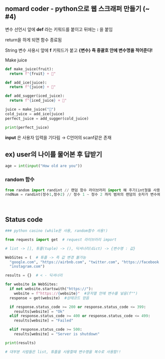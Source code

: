 ## nomard coder - python으로 웹 스크래퍼 만들기 (~ #4)

변수 선언시 앞에  **def** 라는 키워드를 붙이고 뒤에는 **:** 을 붙임

return을 하게 되면 함수 종료됨

String 변수 사용시 앞에 **f** 키워드가 붙고   **{변수} 즉  중괄호 안에 변수명을 적어준다!** 

Make juice

```python
def make_juice(fruit):
  return f"{fruit} + 🥤"

def add_ice(juice):
  return f"{juice} + 🧊"

def add_sugger(iced_juice):
  return f"{iced_juice} + 🧂"

juice = make_juice("🍎")
cold_juice = add_ice(juice)
perfect_juice = add_sugger(cold_juice)

print(perfect_juice)
```

**input** 은 사용자 입력을 기다림  → C언어의 scanf같은 존재

## ex) user의 나이를 물어본 후 답받기

```python
age = int(input("How old are you"))
```

### random 함수

```python
from random import randint // 랜덤 함수 라이브러리 import 해 주기(int형을 사용함 여기선)
rndNum = randint(정수1,정수2) // 정수 1 ~ 정수 2 까지 범위의 랜덤의 숫자가 변수에 들어감 
```

<br>

## **Status code**
```python
### python casino (while문 사용, random함수 사용!)

from requests import get  # request 라이브러리 import

# list -> [], 튜플(tuple) -> (), 딕셔너리(dict) -> {변수명 : 값}

WebSites = (  # 튜플 -> 즉 값 변경 불가능
  "google.com", "https://airbnb.com", "twitter.com", "https://facebook.com",
  "instagram.com")

results = {}  # < - 딕셔너리

for website in WebSites:
  if not website.startswith("https://"):
    website = f"https://{website}"  #문자열 안에 변수를 넣음(f"")
  response = get(website)  #상태코드 얻음

  if response.status_code >= 200 or response.status_code <= 399:
    results[website] = "Ok"
  elif response.status_code >= 400 or response.status_code <= 499:
    results[website] = "Failed"

  elif response.status_code >= 500:
    results[website] = "Server is shutdown"

print(results)

# 대부분 사람들은 list, 튜플을 사용할때 변수명을 복수로 사용함!!
```